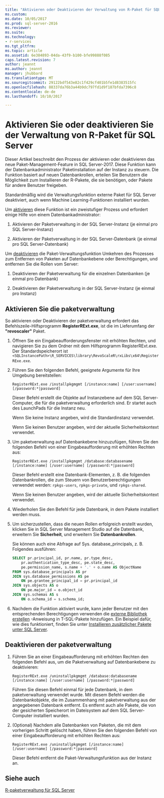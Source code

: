 ```yaml
---
title: "Aktivieren oder Deaktivieren der Verwaltung von R-Paket für SQL Server | Microsoft Docs"
ms.custom: 
ms.date: 10/05/2017
ms.prod: sql-server-2016
ms.reviewer: 
ms.suite: 
ms.technology:
- r-services
ms.tgt_pltfrm: 
ms.topic: article
ms.assetid: 6e384893-04da-43f9-b100-bfe99888f085
caps.latest.revision: 7
author: jeannt
ms.author: jeannt
manager: jhubbard
ms.translationtype: MT
ms.sourcegitcommit: 29122bdf543e82c1f429cf401b5fe1d8383515fc
ms.openlocfilehash: 88337da76b3a44b9dc797fd1d9f187bfda7396c8
ms.contentlocale: de-de
ms.lasthandoff: 10/10/2017

---
```

# <a name="enable-or-disable-r-package-management-for-sql-server"></a>Aktivieren Sie oder deaktivieren Sie der Verwaltung von R-Paket für SQL Server

Dieser Artikel beschreibt den Prozess der aktivieren oder deaktivieren das neue Paket-Management-Feature in SQL Server-2017. Diese Funktion kann der Datenbankadministrator Paketinstallation auf der Instanz zu steuern. Die Funktion basiert auf neuen Datenbankrollen, erteilen Sie Benutzern die Möglichkeit zum Installieren der R-Pakete, die sie benötigen, oder Pakete für andere Benutzer freigeben.

Standardmäßig wird die Verwaltungsfunktion externe Paket für SQL Server deaktiviert, auch wenn Machine Learning-Funktionen installiert wurden.

Um [aktivieren](#bkmk_enable) diese Funktion ist ein zweistufiger Prozess und erfordert einige Hilfe von einem Datenbankadministrator:

1.  Aktivieren der Paketverwaltung in der SQL Server-Instanz (je einmal pro SQL Server-Instanz)

2.  Aktivieren der Paketverwaltung in der SQL Server-Datenbank (je einmal pro SQL Server-Datenbank)

Um [deaktivieren](#bkmk_disable) die Paket-Verwaltungsfunktion Umkehren des Prozesses zum Entfernen von Paketen auf Datenbankebene oder Berechtigungen, und entfernen Sie die Rollen vom Server:

1.  Deaktivieren der Paketverwaltung für die einzelnen Datenbanken (je einmal pro Datenbank)

2.  Deaktivieren der Paketverwaltung in der SQL Server-Instanz (je einmal pro Instanz)

## <a name="bkmk_enable"></a>Aktivieren Sie die paketverwaltung

So aktivieren oder Deaktivieren der paketverwaltung erfordert das Befehlszeile-Hilfsprogramm **RegisterRExt.exe**, ist die im Lieferumfang der **"revoscaler"** Paket.

1. Öffnen Sie ein Eingabeaufforderungsfenster mit erhöhten Rechten, und navigieren Sie zu dem Ordner mit dem Hilfsprogramm RegisterRExt.exe. Der Standardspeicherort ist `<SQLInstancePath>\R_SERVICES\library\RevoScaleR\rxLibs\x64\RegisterRExe.exe`.

2. Führen Sie den folgenden Befehl, geeignete Argumente für Ihre Umgebung bereitstellen:

    `RegisterRExt.exe /installpkgmgmt [/instance:name] [/user:username] [/password:*|password]`

    Dieser Befehl erstellt die Objekte auf Instanzebene auf dem SQL Server-Computer, die für die paketverwaltung erforderlich sind. Er startet auch des LaunchPads für die Instanz neu.

    Wenn Sie keine Instanz angeben, wird die Standardinstanz verwendet.

    Wenn Sie keinen Benutzer angeben, wird der aktuelle Sicherheitskontext verwendet.

2.  Um paketverwaltung auf Datenbankebene hinzuzufügen, führen Sie den folgenden Befehl von einer Eingabeaufforderung mit erhöhten Rechten aus:

    `RegisterRExt.exe /installpkgmgmt /database:databasename [/instance:name] [/user:username] [/password:*|password]`
   
    Dieser Befehl erstellt eine Datenbank-Elementen, z. B. die folgenden Datenbankrollen, die zum Steuern von Benutzerberechtigungen verwendet werden: `rpkgs-users`, `rpkgs-private`, und `rpkgs-shared`.

    Wenn Sie keinen Benutzer angeben, wird der aktuelle Sicherheitskontext verwendet.

3. Wiederholen Sie den Befehl für jede Datenbank, in dem Pakete installiert werden muss.

4.  Um sicherzustellen, dass die neuen Rollen erfolgreich erstellt wurden, klicken Sie in SQL Server Management Studio auf die Datenbank, erweitern Sie **Sicherheit**, und erweitern Sie **Datenbankrollen**.

    Sie können auch eine Abfrage auf Sys. database_principals, z. B. Folgendes ausführen:

    ```SQL
    SELECT pr.principal_id, pr.name, pr.type_desc,   
        pr.authentication_type_desc, pe.state_desc,   
        pe.permission_name, s.name + '.' + o.name AS ObjectName  
    FROM sys.database_principals AS pr  
    JOIN sys.database_permissions AS pe  
        ON pe.grantee_principal_id = pr.principal_id  
    JOIN sys.objects AS o  
        ON pe.major_id = o.object_id  
    JOIN sys.schemas AS s  
        ON o.schema_id = s.schema_id;
    ```

4.  Nachdem die Funktion aktiviert wurde, kann jeder Benutzer mit den entsprechenden Berechtigungen verwenden die [externe Bibliothek erstellen](https://docs.microsoft.com/sql/t-sql/statements/create-external-library-transact-sql) -Anweisung in T-SQL-Pakete hinzufügen. Ein Beispiel dafür, wie dies funktioniert, finden Sie unter [Installieren zusätzlicher Pakete unter SQL Server](install-additional-r-packages-on-sql-server.md).

## <a name="bkmk_disable"></a>Deaktivieren der paketverwaltung

1.  Führen Sie an einer Eingabeaufforderung mit erhöhten Rechten den folgenden Befehl aus, um die Paketverwaltung auf Datenbankebene zu deaktivieren:

    `RegisterRExt.exe /uninstallpkgmgmt /database:databasename [/instance:name] [/user:username] [/password:*|password]`

    Führen Sie diesen Befehl einmal für jede Datenbank, in dem paketverwaltung verwendet wurde. Mit diesem Befehl werden die Datenbankobjekte, die im Zusammenhang mit paketverwaltung aus der angegebenen Datenbank entfernt. Es entfernt auch alle Pakete, die von der gesicherten Speicherort im Dateisystem auf dem SQL Server-Computer installiert wurden.

2.  (Optional) Nachdem alle Datenbanken von Paketen, die mit dem vorherigen Schritt gelöscht haben, führen Sie den folgenden Befehl von einer Eingabeaufforderung mit erhöhten Rechten aus:

    `RegisterRExt.exe /uninstallpkgmgmt [/instance:name] [/user:username] [/password:*|password]`

    Dieser Befehl entfernt die Paket-Verwaltungsfunktion aus der Instanz an.

## <a name="see-also"></a>Siehe auch

[R-paketverwaltung für SQL Server](r-package-management-for-sql-server-r-services.md)
